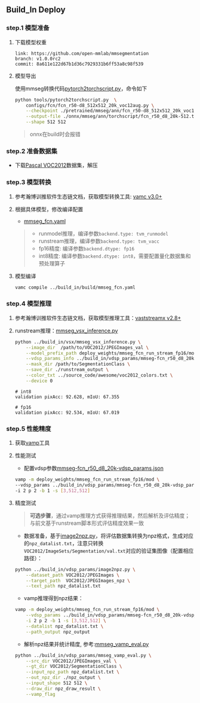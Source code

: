 
## Build_In Deploy

### step.1 模型准备

1. 下载模型权重

    ```
    link: https://github.com/open-mmlab/mmsegmentation
    branch: v1.0.0rc2
    commit: 8a611e122d67b1d36c7929331b6ff53a8c98f539
    ```

2. 模型导出

    使用mmseg转换代码[pytorch2torchscript.py](https://github.com/open-mmlab/mmsegmentation/blob/master/tools/pytorch2torchscript.py)，命令如下
    ```bash
    python tools/pytorch2torchscript.py  \
        configs/fcn/fcn_r50-d8_512x512_20k_voc12aug.py \
        --checkpoint ./pretrained/mmseg/ann/fcn_r50-d8_512x512_20k_voc12aug_20200617_010715-52dc5306.pth \
        --output-file ./onnx/mmseg/ann/torchscript/fcn_r50_d8_20k-512.torchscript.pt \
        --shape 512 512
    ```
    > onnx在build时会报错

### step.2 准备数据集
- 下载[Pascal VOC2012](http://host.robots.ox.ac.uk/pascal/VOC/voc2012/)数据集，解压


### step.3 模型转换
1. 参考瀚博训推软件生态链文档，获取模型转换工具: [vamc v3.0+](../../../../docs/vastai_software.md)

2. 根据具体模型，修改编译配置
    - [mmseg_fcn.yaml](../build_in/build/mmseg_fcn.yaml)
    
    > - runmodel推理，编译参数`backend.type: tvm_runmodel`
    > - runstream推理，编译参数`backend.type: tvm_vacc`
    > - fp16精度: 编译参数`backend.dtype: fp16`
    > - int8精度: 编译参数`backend.dtype: int8`，需要配置量化数据集和预处理算子

3. 模型编译
    ```bash
    vamc compile ../build_in/build/mmseg_fcn.yaml
    ```

### step.4 模型推理
1. 参考瀚博训推软件生态链文档，获取模型推理工具：[vaststreamx v2.8+](../../../../docs/vastai_software.md)
2. runstream推理：[mmseg_vsx_inference.py](../build_in/vsx/mmseg_vsx_inference.py)
    ```bash
    python ../build_in/vsx/mmseg_vsx_inference.py \
        --image_dir  /path/to/VOC2012/JPEGImages_val \
        --model_prefix_path deploy_weights/mmseg_fcn_run_stream_fp16/mod \
        --vdsp_params_info ../build_in/vdsp_params/mmseg-fcn_r50_d8_20k-vdsp_params.json \
        --mask_dir /path/to/SegmentationClass \
        --save_dir ./runstream_output \
        --color_txt ../source_code/awesome/voc2012_colors.txt \
        --device 0
    ```

    ```
    # int8
    validation pixAcc: 92.628, mIoU: 67.355

    # fp16
    validation pixAcc: 92.534, mIoU: 67.019
    ```

### step.5 性能精度
1. 获取[vamp](../../../docs/doc_vamp.md)工具

2. 性能测试
    - 配置vdsp参数[mmseg-fcn_r50_d8_20k-vdsp_params.json](../build_in/vdsp_params/mmseg-fcn_r50_d8_20k-vdsp_params.json)
    ```bash
    vamp -m deploy_weights/mmseg_fcn_run_stream_fp16/mod \
    --vdsp_params ../build_in/vdsp_params/mmseg-fcn_r50_d8_20k-vdsp_params.json \
    -i 2 p 2 -b 1 -s [3,512,512]
    ```

3. 精度测试
    > **可选步骤**，通过vamp推理方式获得推理结果，然后解析及评估精度；与前文基于runstream脚本形式评估精度效果一致

    - 数据准备，基于[image2npz.py](../build_in/vdsp_params/image2npz.py)，将评估数据集转换为npz格式，生成对应的`npz_datalist.txt`，注意只转换`VOC2012/ImageSets/Segmentation/val.txt`对应的验证集图像（配置相应路径）：
    ```bash
    python ../build_in/vdsp_params/image2npz.py \
        --dataset_path VOC2012/JPEGImages \
        --target_path  VOC2012/JPEGImages_npz \
        --text_path npz_datalist.txt
    ```

    - vamp推理得到npz结果：
    ```bash
    vamp -m deploy_weights/mmseg_fcn_run_stream_fp16/mod \
        --vdsp_params ../build_in/vdsp_params/mmseg-fcn_r50_d8_20k-vdsp_params.json \
        -i 2 p 2 -b 1 -s [3,512,512] \
        --datalist npz_datalist.txt \
        --path_output npz_output
    ```
    
    - 解析npz结果并统计精度, 参考:[mmseg_vamp_eval.py](../build_in/vdsp_params/mmseg_vamp_eval.py)
    ```bash
    python ../build_in/vdsp_params/mmseg_vamp_eval.py \
        --src_dir VOC2012/JPEGImages_val \
        --gt_dir VOC2012/SegmentationClass \
        --input_npz_path npz_datalist.txt \
        --out_npz_dir ./npz_output \
        --input_shape 512 512 \
        --draw_dir npz_draw_result \
        --vamp_flag
    ```
